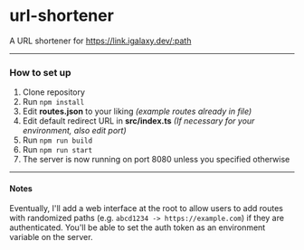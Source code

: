 # url-shortener
A URL shortener for https://link.igalaxy.dev/:path

---
### How to set up
1. Clone repository
2. Run `npm install`
3. Edit **routes.json** to your liking *(example routes already in file)*
4. Edit default redirect URL in **src/index.ts** *(If necessary for your environment, also edit port)*
5. Run `npm run build`
6. Run `npm run start`
7. The server is now running on port 8080 unless you specified otherwise

---
#### Notes
Eventually, I'll add a web interface at the root to allow users to add routes with randomized paths (e.g. `abcd1234 -> https://example.com`) if they are authenticated. You'll be able to set the auth token as an environment variable on the server.